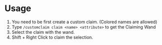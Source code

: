 # Usage

1. You need to be first create a custom claim. (Colored names are allowed)
2. Type `/customclaim claim <name> <attribute>` to get the Claiming Wand
3. Select the claim with the wand.
4. Shift + Right Click to claim the selection.

